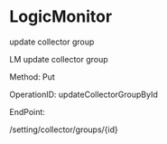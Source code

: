 #     LogicMonitor


update collector group

LM update collector group

Method: Put

OperationID: updateCollectorGroupById

EndPoint:

/setting/collector/groups/{id}
